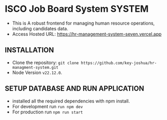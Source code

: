 # ISCO Job Board System SYSTEM

- This is A robust frontend for managing human resource operations, including candidates data.
- Access Hosted URL: https://hr-management-system-seven.vercel.app

## INSTALLATION

- Clone the repository: ```git clone https://github.com/key-joshua/hr-managment-system.git```
- Node Version ```v22.12.0```.

## SETUP DATABASE AND RUN APPLICATION

- installed all the required dependencies with npm install.
- For development run ```run npm dev```
- For production run ```npm run start```
